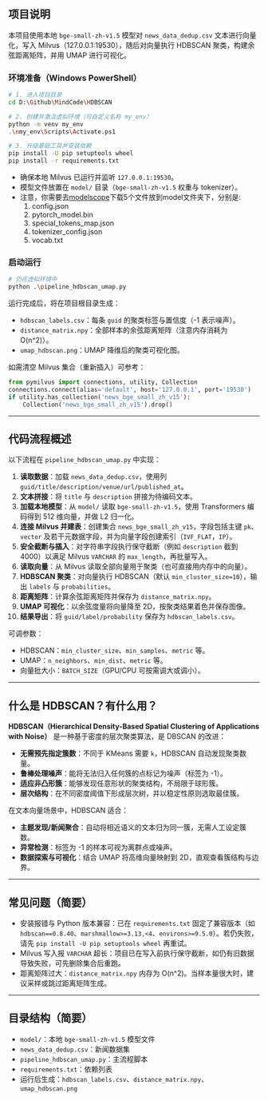 ## 项目说明

本项目使用本地 `bge-small-zh-v1.5` 模型对 `news_data_dedup.csv` 文本进行向量化，写入 Milvus（127.0.0.1:19530），随后对向量执行 HDBSCAN 聚类，构建余弦距离矩阵，并用 UMAP 进行可视化。

### 环境准备（Windows PowerShell）

```bash
# 1. 进入项目目录
cd D:\Github\MindCode\HDBSCAN

# 2. 创建并激活虚拟环境（可自定义名称 my_env）
python -m venv my_env
.\nmy_env\Scripts\Activate.ps1

# 3. 升级基础工具并安装依赖
pip install -U pip setuptools wheel
pip install -r requirements.txt
```

- 确保本地 Milvus 已运行并监听 `127.0.0.1:19530`。
- 模型文件放置在 `model/` 目录（`bge-small-zh-v1.5` 权重与 tokenizer）。
- 注意，你需要去[modelscope](https://www.modelscope.cn/models/BAAI/bge-small-zh-v1.5/files)下载5个文件放到model文件夹下，分别是:
    1. config.json
    2. pytorch_model.bin
    3. special_tokens_map.json
    4. tokenizer_config.json
    5. vocab.txt

### 启动运行

```bash
# 仍在虚拟环境中
python .\pipeline_hdbscan_umap.py
```

运行完成后，将在项目根目录生成：
- `hdbscan_labels.csv`：每条 `guid` 的聚类标签与置信度（-1 表示噪声）。
- `distance_matrix.npy`：全部样本的余弦距离矩阵（注意内存消耗为 O(n^2)）。
- `umap_hdbscan.png`：UMAP 降维后的聚类可视化图。

如需清空 Milvus 集合（重新插入）可参考：
```python
from pymilvus import connections, utility, Collection
connections.connect(alias='default', host='127.0.0.1', port='19530')
if utility.has_collection('news_bge_small_zh_v15'):
    Collection('news_bge_small_zh_v15').drop()
```

---

## 代码流程概述

以下流程在 `pipeline_hdbscan_umap.py` 中实现：

1. **读取数据**：加载 `news_data_dedup.csv`，使用列 `guid/title/description/venue/url/published_at`。
2. **文本拼接**：将 `title` 与 `description` 拼接为待编码文本。
3. **加载本地模型**：从 `model/` 读取 `bge-small-zh-v1.5`，使用 Transformers 编码得到 512 维向量，并做 L2 归一化。
4. **连接 Milvus 并建表**：创建集合 `news_bge_small_zh_v15`，字段包括主键 `pk`、`vector` 及若干元数据字段，并为向量字段创建索引（`IVF_FLAT`，`IP`）。
5. **安全截断与插入**：对字符串字段执行保守截断（例如 `description` 截到 4000）以满足 Milvus `VARCHAR` 的 `max_length`，再批量写入。
6. **读取向量**：从 Milvus 读取全部向量用于聚类（也可直接用内存中的向量）。
7. **HDBSCAN 聚类**：对向量执行 HDBSCAN（默认 `min_cluster_size=10`），输出 `labels` 与 `probabilities`。
8. **距离矩阵**：计算余弦距离矩阵并保存为 `distance_matrix.npy`。
9. **UMAP 可视化**：以余弦度量将向量降至 2D，按聚类结果着色并保存图像。
10. **结果导出**：将 `guid/label/probability` 保存为 `hdbscan_labels.csv`。

可调参数：
- HDBSCAN：`min_cluster_size`、`min_samples`、`metric` 等。
- UMAP：`n_neighbors`、`min_dist`、`metric` 等。
- 向量批大小：`BATCH_SIZE`（GPU/CPU 可按需调大或调小）。

---

## 什么是 HDBSCAN？有什么用？

**HDBSCAN（Hierarchical Density-Based Spatial Clustering of Applications with Noise）** 是一种基于密度的层次聚类算法，是 DBSCAN 的改进：

- **无需预先指定簇数**：不同于 KMeans 需要 `k`，HDBSCAN 自动发现聚类数量。
- **鲁棒处理噪声**：能将无法归入任何簇的点标记为噪声（标签为 -1）。
- **适应非凸形簇**：能够发现任意形状的聚类结构，不局限于球形簇。
- **层次结构**：在不同密度阈值下形成层次树，并以稳定性原则选取最佳簇。

在文本向量场景中，HDBSCAN 适合：
- **主题发现/新闻聚合**：自动将相近语义的文本归为同一簇，无需人工设定簇数。
- **异常检测**：标签为 -1 的样本可视为离群点或噪声。
- **数据探索与可视化**：结合 UMAP 将高维向量映射到 2D，直观查看簇结构与边界。

---

## 常见问题（简要）

- 安装报错与 Python 版本兼容：已在 `requirements.txt` 固定了兼容版本（如 `hdbscan==0.8.40`、`marshmallow>=3.13,<4`、`environs>=9.5.0`）。若仍失败，请先 `pip install -U pip setuptools wheel` 再重试。
- Milvus 写入报 `VARCHAR` 超长：项目已在写入前执行保守截断，如仍有旧数据导致失败，可先删除集合后重跑。
- 距离矩阵过大：`distance_matrix.npy` 内存为 O(n^2)。当样本量很大时，建议采样或跳过距离矩阵生成。

---

## 目录结构（简要）

- `model/`：本地 `bge-small-zh-v1.5` 模型文件
- `news_data_dedup.csv`：新闻数据集
- `pipeline_hdbscan_umap.py`：主流程脚本
- `requirements.txt`：依赖列表
- 运行后生成：`hdbscan_labels.csv`、`distance_matrix.npy`、`umap_hdbscan.png`
